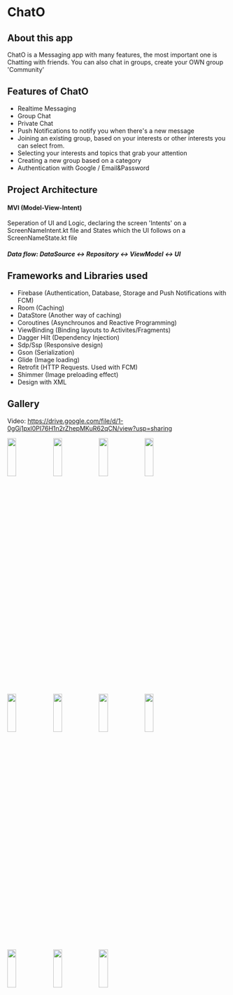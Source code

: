 # ChatO

## About this app
ChatO is a Messaging app with many features, the most important one is Chatting with friends.
You can also chat in groups, create your OWN group 'Community'

## Features of ChatO
- Realtime Messaging
- Group Chat
- Private Chat
- Push Notifications to notify you when there's a new message
- Joining an existing group, based on your interests or other interests you can select from.
- Selecting your interests and topics that grab your attention
- Creating a new group based on a category
- Authentication with Google / Email&Password


## Project Architecture
#### MVI (Model-View-Intent)
Seperation of UI and Logic, declaring the screen 'Intents' on a ScreenNameIntent.kt file
and States which the UI follows on a ScreenNameState.kt file

##### Data flow: DataSource <-> Repository <-> ViewModel <-> UI

## Frameworks and Libraries used
- Firebase (Authentication, Database, Storage and Push Notifications with FCM)
- Room (Caching)
- DataStore (Another way of caching)
- Coroutines (Asynchrounos and Reactive Programming)
- ViewBinding (Binding layouts to Activites/Fragments)
- Dagger Hilt (Dependency Injection)
- Sdp/Ssp (Responsive design)
- Gson (Serialization)
- Glide (Image loading)
- Retrofit (HTTP Requests. Used with FCM)
- Shimmer (Image preloading effect)
- Design with XML

## Gallery
Video: https://drive.google.com/file/d/1-0gGj1pxl0PI76H1n2rZhepMKuR62qCN/view?usp=sharing

<span>
 <image src="https://user-images.githubusercontent.com/84887514/179837326-87a1ff6c-597c-4517-b86e-0786b42a775b.png "width=20% height=15%/>
 <image src="https://user-images.githubusercontent.com/84887514/179837331-e6a492a1-26d8-4a05-a319-b6152ac9f0f9.png" width=20% height=15%/>
 <image src="https://user-images.githubusercontent.com/84887514/179837338-2c17784d-ad6f-437e-bcf9-fe3909c2f1bd.png" width=20% height=15%/>
 <image src="https://user-images.githubusercontent.com/84887514/179837026-5334f554-2703-4477-af55-4bcd572bae6e.png" width=20% height=15%/>
 

<image src="https://user-images.githubusercontent.com/84887514/179837058-26d6c885-f3e1-4f7b-86f5-b25b48b38b8a.png" width=20% height=15%/>
 <image src="https://user-images.githubusercontent.com/84887514/179837064-27712ffa-7fa3-4d6d-9f91-becaa43a0e7c.png" width=20% height=15%/>
 <image src="https://user-images.githubusercontent.com/84887514/179837089-81cd9f3e-9f27-48bf-a43b-723027eb7105.png" width=20% height=15%/>
 <image src="https://user-images.githubusercontent.com/84887514/179837079-320cd2d4-dea2-417d-95f3-22438e050e54.png" width=20% height=15%/>
 
 
 
 <image src="https://user-images.githubusercontent.com/84887514/179837092-921fe972-ec3f-4ee7-afe1-41113ed4f8a5.png" width=20% height=15%/>
 <image src="https://user-images.githubusercontent.com/84887514/179837976-56a3ca6d-ed17-4b92-9bc8-3f23481fba4d.png" width=20% height=15%/>
 <image src="https://user-images.githubusercontent.com/84887514/179837102-0757f4d2-fc80-4b07-9f46-0bdbcccdab1a.png" width=20% height=15%/>
 
</span>












